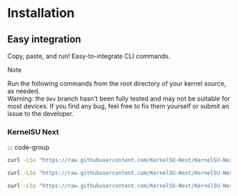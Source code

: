 # Installation

## Easy integration

Copy, paste, and run! Easy-to-integrate CLI commands.

>[!note]
>Run the following commands from the root directory of your kernel source, as needed.  
Warning: the `Dev` branch hasn't been fully tested and may not be suitable for most devices. If you find any bug, feel free to fix them yourself or submit an issue to the developer.

### KernelSU Next

::: code-group
```sh [Latest release]
curl -LSs "https://raw.githubusercontent.com/KernelSU-Next/KernelSU-Next/next/kernel/setup.sh" | bash -
```

```sh [next branch (dev)]
curl -LSs "https://raw.githubusercontent.com/KernelSU-Next/KernelSU-Next/next/kernel/setup.sh" | bash -s next
```

```sh [Specific tag]
curl -LSs "https://raw.githubusercontent.com/KernelSU-Next/KernelSU-Next/next/kernel/setup.sh" | bash -s v1.0.8
```
